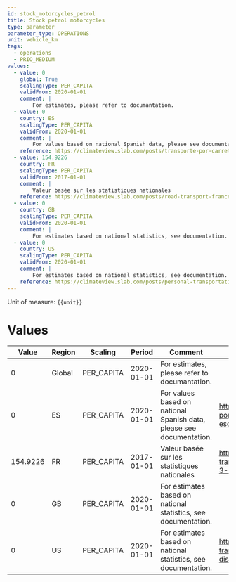 ```yaml
---
id: stock_motorcycles_petrol
title: Stock petrol motorcycles
type: parameter
parameter_type: OPERATIONS
unit: vehicle_km
tags:
  - operations
  - PRIO_MEDIUM
values:
  - value: 0
    global: True
    scalingType: PER_CAPITA
    validFrom: 2020-01-01
    comment: |
        For estimates, please refer to documantation.
  - value: 0
    country: ES
    scalingType: PER_CAPITA
    validFrom: 2020-01-01
    comment: |
        For values based on national Spanish data, please see documentation.
    reference: https://climateview.slab.com/posts/transporte-por-carretera-road-transport-esqm8w27#hhazl-motorcycles
  - value: 154.9226
    country: FR
    scalingType: PER_CAPITA
    validFrom: 2017-01-01
    comment: |
        Valeur basée sur les statistiques nationales
    reference: https://climateview.slab.com/posts/road-transport-france-eoxjg43o#h2ya5-tableau-3-2-roues-motorises
  - value: 0
    country: GB
    scalingType: PER_CAPITA
    validFrom: 2020-01-01
    comment: |
        For estimates based on national statistics, see documentation.
  - value: 0
    country: US
    scalingType: PER_CAPITA
    validFrom: 2020-01-01
    comment: |
        For estimates based on national statistics, see documentation.
    reference: https://climateview.slab.com/posts/personal-transportation-wtgg2hlu#h7cs8-table-3-distances-travelled-by-motorcycles
---
```



Unit of measure: `{{unit}}`


# Values


| Value | Region | Scaling | Period | Comment | Reference |
|-------|--------|---------|--------|---------|-----------|
| 0 | Global | PER_CAPITA | 2020-01-01 | For estimates, please refer to documantation. |  |
| 0 | ES | PER_CAPITA | 2020-01-01 | For values based on national Spanish data, please see documentation. | https://climateview.slab.com/posts/transporte-por-carretera-road-transport-esqm8w27#hhazl-motorcycles |
| 154.9226 | FR | PER_CAPITA | 2017-01-01 | Valeur basée sur les statistiques nationales | https://climateview.slab.com/posts/road-transport-france-eoxjg43o#h2ya5-tableau-3-2-roues-motorises |
| 0 | GB | PER_CAPITA | 2020-01-01 | For estimates based on national statistics, see documentation. |  |
| 0 | US | PER_CAPITA | 2020-01-01 | For estimates based on national statistics, see documentation. | https://climateview.slab.com/posts/personal-transportation-wtgg2hlu#h7cs8-table-3-distances-travelled-by-motorcycles |


